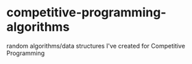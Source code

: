 # competitive-programming-algorithms
 random algorithms/data structures I've created for Competitive Programming
